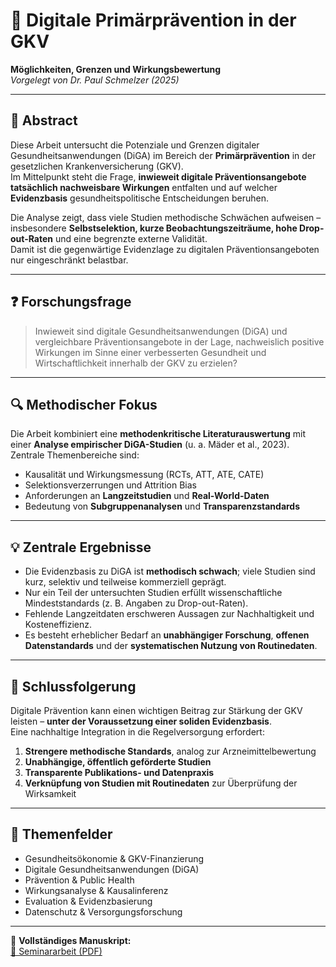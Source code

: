 # 📘 Digitale Primärprävention in der GKV  
**Möglichkeiten, Grenzen und Wirkungsbewertung**  
*Vorgelegt von Dr. Paul Schmelzer (2025)*  

---

## 🧾 Abstract  
Diese Arbeit untersucht die Potenziale und Grenzen digitaler Gesundheitsanwendungen (DiGA) im Bereich der **Primärprävention** in der gesetzlichen Krankenversicherung (GKV).  
Im Mittelpunkt steht die Frage, **inwieweit digitale Präventionsangebote tatsächlich nachweisbare Wirkungen** entfalten und auf welcher **Evidenzbasis** gesundheitspolitische Entscheidungen beruhen.  

Die Analyse zeigt, dass viele Studien methodische Schwächen aufweisen – insbesondere **Selbstselektion, kurze Beobachtungszeiträume, hohe Drop-out-Raten** und eine begrenzte externe Validität.  
Damit ist die gegenwärtige Evidenzlage zu digitalen Präventionsangeboten nur eingeschränkt belastbar.

---

## ❓ Forschungsfrage  
> Inwieweit sind digitale Gesundheitsanwendungen (DiGA) und vergleichbare Präventionsangebote in der Lage, nachweislich positive Wirkungen im Sinne einer verbesserten Gesundheit und Wirtschaftlichkeit innerhalb der GKV zu erzielen?

---

## 🔍 Methodischer Fokus  
Die Arbeit kombiniert eine **methodenkritische Literaturauswertung** mit einer **Analyse empirischer DiGA-Studien** (u. a. Mäder et al., 2023).  
Zentrale Themenbereiche sind:

- Kausalität und Wirkungsmessung (RCTs, ATT, ATE, CATE)  
- Selektionsverzerrungen und Attrition Bias  
- Anforderungen an **Langzeitstudien** und **Real-World-Daten**  
- Bedeutung von **Subgruppenanalysen** und **Transparenzstandards**

---

## 💡 Zentrale Ergebnisse  

- Die Evidenzbasis zu DiGA ist **methodisch schwach**; viele Studien sind kurz, selektiv und teilweise kommerziell geprägt.  
- Nur ein Teil der untersuchten Studien erfüllt wissenschaftliche Mindeststandards (z. B. Angaben zu Drop-out-Raten).  
- Fehlende Langzeitdaten erschweren Aussagen zur Nachhaltigkeit und Kosteneffizienz.  
- Es besteht erheblicher Bedarf an **unabhängiger Forschung**, **offenen Datenstandards** und der **systematischen Nutzung von Routinedaten**.  

---

## 🧭 Schlussfolgerung  
Digitale Prävention kann einen wichtigen Beitrag zur Stärkung der GKV leisten – **unter der Voraussetzung einer soliden Evidenzbasis**.  
Eine nachhaltige Integration in die Regelversorgung erfordert:

1. **Strengere methodische Standards**, analog zur Arzneimittelbewertung  
2. **Unabhängige, öffentlich geförderte Studien**  
3. **Transparente Publikations- und Datenpraxis**  
4. **Verknüpfung von Studien mit Routinedaten** zur Überprüfung der Wirksamkeit  

---

## 🧩 Themenfelder  

- Gesundheitsökonomie & GKV-Finanzierung  
- Digitale Gesundheitsanwendungen (DiGA)  
- Prävention & Public Health  
- Wirkungsanalyse & Kausalinferenz  
- Evaluation & Evidenzbasierung  
- Datenschutz & Versorgungsforschung  

---

📄 **Vollständiges Manuskript:**  
[📘 Seminararbeit (PDF)](./SeminarartbeitPaulschmelzer.pdf)
